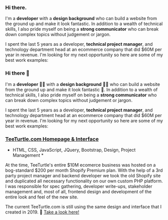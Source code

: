 ### Hi there.

I'm a **developer** with a **design background** who can build a website from the ground up and make it look fantastic. In addition to a wealth of technical skills, I also pride myself on being a **strong communicator** who can break down complex topics without judgement or jargon. 

I spent the last 5 years as a developer, **technical project manager**, and technology department head at an ecommerce company that did $60M per year in revenue. I'm looking for my next opportunity so here are some of my best work examples:

### Hi there 👋

I'm a **developer** 👨‍💻 with a **design background** 👨‍🎨 who can build a website from the ground up and make it look fantastic 💅. In addition to a wealth of technical skills, I also pride myself on being a **strong communicator** who can break down complex topics without judgement or jargon. 

I spent the last 5 years as a developer, **technical project manager**, and technology department head at an ecommerce company that did $60M per year in revenue. I'm looking for my next opportunity so here are some of my best work examples:

### [TeeTurtle.com Homepage & Interface](https://www.teeturtle.com/) 
* HTML, CSS, JavaScript, JQuery, Bootstrap, Design, Project Management *

At the time, TeeTurtle's entire $10M ecomerce business was hosted on a bog-standard $200 per month Shopify Premium plan. With the help of a 3rd party project manager and backend developer we took the old Shopify site and duplicated all necessary functionality on our own custom PHP platform. I was responsible for spec gathering, developer write-ups, stakeholder management and, most of all, frontend design and development of the entire look and feel of the new site. 

The current TeeTurtle.com is still using the same design and interface that I created in 2019. 🔗 [Take a look here!](https://www.teeturtle.com/)


<!--
**jpmalley/jpmalley** is a ✨ _special_ ✨ repository because its `README.md` (this file) appears on your GitHub profile.

Here are some ideas to get you started:

- 🔭 I’m currently working on ...
- 🌱 I’m currently learning ...
- 👯 I’m looking to collaborate on ...
- 🤔 I’m looking for help with ...
- 💬 Ask me about ...
- 📫 How to reach me: ...
- 😄 Pronouns: ...
- ⚡ Fun fact: ...
-->
